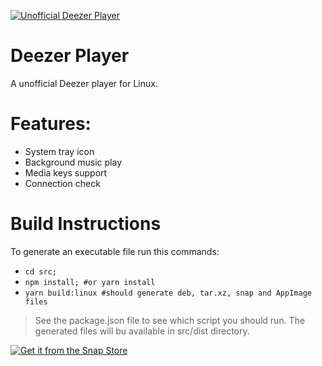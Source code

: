 [![Unofficial Deezer Player](https://snapcraft.io/deezer-unofficial-player/badge.svg)](https://snapcraft.io/deezer-unofficial-player)

# Deezer Player

A unofficial Deezer player for Linux.

# Features:

* System tray icon
* Background music play
* Media keys support
* Connection check

# Build Instructions

To generate an executable file run this commands:

* ``cd src;``
* ``npm install; #or yarn install``
* ``yarn build:linux #should generate deb, tar.xz, snap and AppImage files``

> See the package.json file to see which script you should run. The generated files will bu available in src/dist directory.

[![Get it from the Snap Store](https://snapcraft.io/static/images/badges/en/snap-store-black.svg)](https://snapcraft.io/deezer-unofficial-player)

